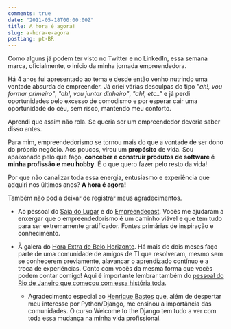 ```yaml
---
comments: true
date: "2011-05-18T00:00:00Z"
title: A hora é agora!
slug: a-hora-e-agora
postLang: pt-BR
---
```


Como alguns já podem ter visto no Twitter e no LinkedIn, essa semana marca, oficialmente, o início da minha jornada empreendedora.

Há 4 anos fui apresentado ao tema e desde então venho nutrindo uma vontade absurda de empreender. Já criei várias desculpas do tipo _"ah!, vou formar primeiro"_, _"ah!, vou juntar dinheiro"_, _"ah!, etc.."_ e já perdi oportunidades pelo excesso de comodismo e por esperar cair uma oportunidade do céu, sem risco, mantendo meu conforto.

Aprendi que assim não rola. Se queria ser um empreendedor deveria saber disso antes.

Para mim, empreendedorismo se tornou mais do que a vontade de ser dono do próprio negócio. Aos poucos, virou um **propósito** de vida. Sou apaixonado pelo que faço, __conceber e construir produtos de software é minha profissão e meu hobby__. É o que quero fazer pelo resto da vida!

Por que não canalizar toda essa energia, entusiasmo e experiência que adquiri nos últimos anos? **A hora é agora!**

Também não podia deixar de registrar meus agradecimentos.

* Ao pessoal do [Saia do Lugar](http://www.saiadolugar.com.br/) e do [Empreendecast](http://www.empreendecast.com.br/). Vocês me ajudaram a enxergar que o empreendedorismo é um caminho viável e que tem tudo para ser extremamente gratificador. Fontes primárias de inspiração e conhecimento.

* À galera do [Hora Extra de Belo Horizonte](http://groups.google.com/group/horaextrabh). Há mais de dois meses faço parte de uma comunidade de amigos de TI que resolveram, mesmo sem se conhecerem previamente, alavancar o aprendizado contínuo e a troca de experiências. Conto com vocês da mesma forma que vocês podem contar comigo! Aqui é importante lembrar também do [pessoal do Rio de Janeiro que começou com essa história toda](http://horaextra.org/).

  * Agradecimento especial ao [Henrique Bastos](http://henriquebastos.net/) que, além de despertar meu interesse por Python/Django, me ensinou a importância das comunidades. O curso Welcome to the Django tem tudo a ver com toda essa mudança na minha vida profissional.
